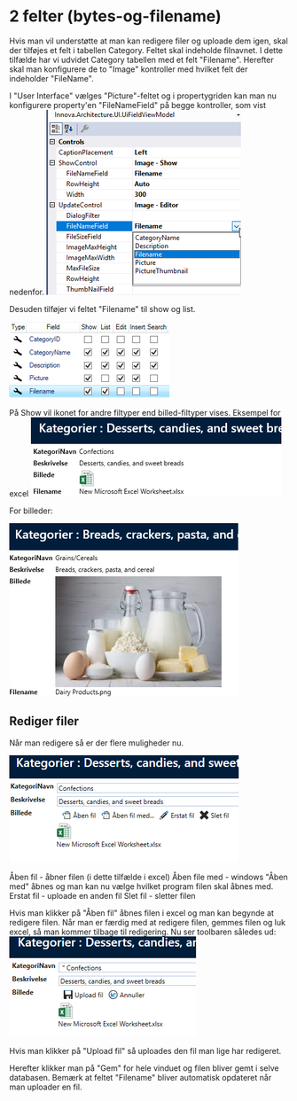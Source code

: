 # 2 felter (bytes-og-filename)

Hvis man vil understøtte at man kan redigere filer og uploade dem igen, skal der tilføjes et felt i tabellen Category. Feltet skal indeholde filnavnet. I dette tilfælde har vi udvidet Category tabellen med et felt "Filename".
Herefter skal man konfigurere de to "Image" kontroller med hvilket felt der indeholder "FileName".

I "User Interface" vælges "Picture"-feltet og i propertygriden kan man nu konfigurere property'en "FileNameField" på begge kontroller, som vist nedenfor.
 ![image.png](../../media/to-felter_0.png)

Desuden tilføjer vi feltet "Filename" til show og list.

 ![image.png](../../media/to-felter_1.png)

På Show vil ikonet for andre filtyper end billed-filtyper vises.
Eksempel for excel
 ![image.png](../../media/to-felter_2.png)

For billeder:

 ![image.png](../../media/to-felter_3.png)

## Rediger filer

Når man redigere så er der flere muligheder nu.

 ![image.png](../../media/to-felter_4.png)

Åben fil - åbner filen (i dette tilfælde i excel)
Åben file med - windows "Åben med" åbnes og man kan nu vælge hvilket program filen skal åbnes med.
Erstat fil - uploade en anden fil
Slet fil - sletter filen

Hvis man klikker på "Åben fil" åbnes filen i excel og man kan begynde at redigere filen.
Når man er færdig med at redigere filen, gemmes filen og luk excel, så man kommer tilbage til redigering.
Nu ser toolbaren således ud:
 ![image.png](../../media/to-felter_5.png)

Hvis man klikker på "Upload fil" så uploades den fil man lige har redigeret.

Herefter klikker man på "Gem" for hele vinduet og filen bliver gemt i selve databasen.
Bemærk at feltet "Filename" bliver automatisk opdateret når man uploader en fil.




